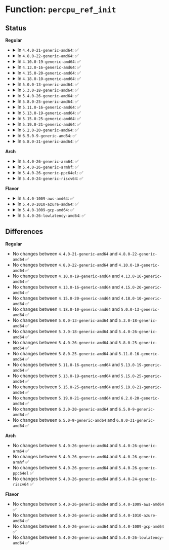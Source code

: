 # Function: <code>percpu_ref_init</code>

## Status
<b>Regular</b>
<ul>
<li>
<details>
<summary>In <code>4.4.0-21-generic-amd64</code>: ✅</summary>

```c
int percpu_ref_init(struct percpu_ref * ref, percpu_ref_func_t * release, unsigned int flags, gfp_t gfp)
```

```json
{
  "name": "percpu_ref_init",
  "collision_type": "Unique Global",
  "inline_type": "No",
  "funcs": [
    {
      "addr": 18446744071583035072,
      "name": "percpu_ref_init",
      "external": true,
      "loc": "lib/percpu-refcount.c:58",
      "file": "lib/percpu-refcount.c",
      "inline": "seen, unknown",
      "caller_inline": [],
      "caller_func": [
        "kernel/cgroup.c:create_css",
        "kernel/cgroup.c:cgroup_setup_root",
        "mm/backing-dev.c:wb_get_create",
        "fs/aio.c:SyS_io_setup",
        "fs/aio.c:SyS_io_setup",
        "block/blk-core.c:blk_alloc_queue_node",
        "block/genhd.c:alloc_disk_node",
        "block/partition-generic.c:add_partition",
        "block/partition-generic.c:add_partition"
      ]
    }
  ],
  "symbols": [
    {
      "addr": 18446744071583035072,
      "name": "percpu_ref_init",
      "section": ".text",
      "bind": "STB_GLOBAL",
      "size": 128
    }
  ]
}
```
</details>
</li>
<li>
<details>
<summary>In <code>4.8.0-22-generic-amd64</code>: ✅</summary>

```c
int percpu_ref_init(struct percpu_ref * ref, percpu_ref_func_t * release, unsigned int flags, gfp_t gfp)
```

```json
{
  "name": "percpu_ref_init",
  "collision_type": "Unique Global",
  "inline_type": "No",
  "funcs": [
    {
      "addr": 18446744071583327664,
      "name": "percpu_ref_init",
      "external": true,
      "loc": "lib/percpu-refcount.c:58",
      "file": "lib/percpu-refcount.c",
      "inline": "seen, unknown",
      "caller_inline": [],
      "caller_func": [
        "kernel/cgroup.c:cgroup_apply_control_enable",
        "kernel/cgroup.c:cgroup_setup_root",
        "mm/backing-dev.c:wb_get_create",
        "fs/aio.c:SyS_io_setup",
        "fs/aio.c:SyS_io_setup",
        "block/blk-core.c:blk_alloc_queue_node",
        "block/genhd.c:alloc_disk_node",
        "block/partition-generic.c:add_partition",
        "block/partition-generic.c:add_partition"
      ]
    }
  ],
  "symbols": [
    {
      "addr": 18446744071583327664,
      "name": "percpu_ref_init",
      "section": ".text",
      "bind": "STB_GLOBAL",
      "size": 128
    }
  ]
}
```
</details>
</li>
<li>
<details>
<summary>In <code>4.10.0-19-generic-amd64</code>: ✅</summary>

```c
int percpu_ref_init(struct percpu_ref * ref, percpu_ref_func_t * release, unsigned int flags, gfp_t gfp)
```

```json
{
  "name": "percpu_ref_init",
  "collision_type": "Unique Global",
  "inline_type": "No",
  "funcs": [
    {
      "addr": 18446744071583452576,
      "name": "percpu_ref_init",
      "external": true,
      "loc": "lib/percpu-refcount.c:59",
      "file": "lib/percpu-refcount.c",
      "inline": "seen, unknown",
      "caller_inline": [],
      "caller_func": [
        "kernel/cgroup.c:cgroup_apply_control_enable",
        "kernel/cgroup.c:cgroup_setup_root",
        "mm/backing-dev.c:wb_get_create",
        "fs/aio.c:ioctx_alloc",
        "fs/aio.c:ioctx_alloc",
        "block/blk-core.c:blk_alloc_queue_node",
        "block/genhd.c:alloc_disk_node",
        "block/partition-generic.c:add_partition",
        "block/partition-generic.c:add_partition"
      ]
    }
  ],
  "symbols": [
    {
      "addr": 18446744071583452576,
      "name": "percpu_ref_init",
      "section": ".text",
      "bind": "STB_GLOBAL",
      "size": 136
    }
  ]
}
```
</details>
</li>
<li>
<details>
<summary>In <code>4.13.0-16-generic-amd64</code>: ✅</summary>

```c
int percpu_ref_init(struct percpu_ref * ref, percpu_ref_func_t * release, unsigned int flags, gfp_t gfp)
```

```json
{
  "name": "percpu_ref_init",
  "collision_type": "Unique Global",
  "inline_type": "No",
  "funcs": [
    {
      "addr": 18446744071583473120,
      "name": "percpu_ref_init",
      "external": true,
      "loc": "lib/percpu-refcount.c:59",
      "file": "lib/percpu-refcount.c",
      "inline": "seen, unknown",
      "caller_inline": [],
      "caller_func": [
        "kernel/cgroup/cgroup.c:cgroup_mkdir",
        "kernel/cgroup/cgroup.c:cgroup_apply_control_enable",
        "kernel/cgroup/cgroup.c:cgroup_setup_root",
        "mm/backing-dev.c:wb_get_create",
        "fs/aio.c:ioctx_alloc",
        "fs/aio.c:ioctx_alloc",
        "block/blk-core.c:blk_alloc_queue_node",
        "block/genhd.c:alloc_disk_node",
        "block/partition-generic.c:add_partition",
        "block/partition-generic.c:add_partition"
      ]
    }
  ],
  "symbols": [
    {
      "addr": 18446744071583473120,
      "name": "percpu_ref_init",
      "section": ".text",
      "bind": "STB_GLOBAL",
      "size": 136
    }
  ]
}
```
</details>
</li>
<li>
<details>
<summary>In <code>4.15.0-20-generic-amd64</code>: ✅</summary>

```c
int percpu_ref_init(struct percpu_ref * ref, percpu_ref_func_t * release, unsigned int flags, gfp_t gfp)
```

```json
{
  "name": "percpu_ref_init",
  "collision_type": "Unique Global",
  "inline_type": "No",
  "funcs": [
    {
      "addr": 18446744071583654064,
      "name": "percpu_ref_init",
      "external": true,
      "loc": "lib/percpu-refcount.c:59",
      "file": "lib/percpu-refcount.c",
      "inline": "seen, unknown",
      "caller_inline": [],
      "caller_func": [
        "kernel/cgroup/cgroup.c:cgroup_mkdir",
        "kernel/cgroup/cgroup.c:cgroup_apply_control_enable",
        "kernel/cgroup/cgroup.c:cgroup_setup_root",
        "mm/backing-dev.c:wb_get_create",
        "mm/hmm.c:hmm_devmem_add",
        "fs/aio.c:ioctx_alloc",
        "fs/aio.c:ioctx_alloc",
        "block/blk-core.c:blk_alloc_queue_node",
        "block/genhd.c:__alloc_disk_node",
        "block/partition-generic.c:add_partition",
        "block/partition-generic.c:add_partition"
      ]
    }
  ],
  "symbols": [
    {
      "addr": 18446744071583654064,
      "name": "percpu_ref_init",
      "section": ".text",
      "bind": "STB_GLOBAL",
      "size": 136
    }
  ]
}
```
</details>
</li>
<li>
<details>
<summary>In <code>4.18.0-10-generic-amd64</code>: ✅</summary>

```c
int percpu_ref_init(struct percpu_ref * ref, percpu_ref_func_t * release, unsigned int flags, gfp_t gfp)
```

```json
{
  "name": "percpu_ref_init",
  "collision_type": "Unique Global",
  "inline_type": "No",
  "funcs": [
    {
      "addr": 18446744071583871792,
      "name": "percpu_ref_init",
      "external": true,
      "loc": "lib/percpu-refcount.c:59",
      "file": "lib/percpu-refcount.c",
      "inline": "seen, unknown",
      "caller_inline": [],
      "caller_func": [
        "kernel/cgroup/cgroup.c:cgroup_mkdir",
        "kernel/cgroup/cgroup.c:cgroup_apply_control_enable",
        "kernel/cgroup/cgroup.c:cgroup_setup_root",
        "mm/backing-dev.c:wb_get_create",
        "mm/hmm.c:hmm_devmem_add",
        "fs/aio.c:ioctx_alloc",
        "fs/aio.c:ioctx_alloc",
        "block/blk-core.c:blk_alloc_queue_node",
        "block/genhd.c:__alloc_disk_node",
        "block/partition-generic.c:add_partition",
        "block/partition-generic.c:add_partition"
      ]
    }
  ],
  "symbols": [
    {
      "addr": 18446744071583871792,
      "name": "percpu_ref_init",
      "section": ".text",
      "bind": "STB_GLOBAL",
      "size": 136
    }
  ]
}
```
</details>
</li>
<li>
<details>
<summary>In <code>5.0.0-13-generic-amd64</code>: ✅</summary>

```c
int percpu_ref_init(struct percpu_ref * ref, percpu_ref_func_t * release, unsigned int flags, gfp_t gfp)
```

```json
{
  "name": "percpu_ref_init",
  "collision_type": "Unique Global",
  "inline_type": "No",
  "funcs": [
    {
      "addr": 18446744071583957088,
      "name": "percpu_ref_init",
      "external": true,
      "loc": "lib/percpu-refcount.c:59",
      "file": "lib/percpu-refcount.c",
      "inline": "seen, unknown",
      "caller_inline": [],
      "caller_func": [
        "kernel/cgroup/cgroup.c:cgroup_mkdir",
        "kernel/cgroup/cgroup.c:cgroup_apply_control_enable",
        "kernel/cgroup/cgroup.c:cgroup_setup_root",
        "mm/backing-dev.c:wb_get_create",
        "mm/hmm.c:hmm_devmem_add",
        "fs/aio.c:ioctx_alloc",
        "fs/aio.c:ioctx_alloc",
        "block/blk-core.c:blk_alloc_queue_node",
        "block/genhd.c:__alloc_disk_node",
        "block/partition-generic.c:add_partition",
        "block/partition-generic.c:add_partition",
        "block/blk-cgroup.c:blkg_create"
      ]
    }
  ],
  "symbols": [
    {
      "addr": 18446744071583957088,
      "name": "percpu_ref_init",
      "section": ".text",
      "bind": "STB_GLOBAL",
      "size": 136
    }
  ]
}
```
</details>
</li>
<li>
<details>
<summary>In <code>5.3.0-18-generic-amd64</code>: ✅</summary>

```c
int percpu_ref_init(struct percpu_ref * ref, percpu_ref_func_t * release, unsigned int flags, gfp_t gfp)
```

```json
{
  "name": "percpu_ref_init",
  "collision_type": "Unique Global",
  "inline_type": "No",
  "funcs": [
    {
      "addr": 18446744071584137120,
      "name": "percpu_ref_init",
      "external": true,
      "loc": "lib/percpu-refcount.c:60",
      "file": "lib/percpu-refcount.c",
      "inline": "seen, unknown",
      "caller_inline": [],
      "caller_func": [
        "kernel/cgroup/cgroup.c:cgroup_create",
        "kernel/cgroup/cgroup.c:cgroup_apply_control_enable",
        "kernel/cgroup/cgroup.c:cgroup_setup_root",
        "kernel/bpf/cgroup.c:cgroup_bpf_inherit",
        "mm/backing-dev.c:wb_get_create",
        "mm/slab_common.c:create_cache",
        "mm/memremap.c:devm_memremap_pages",
        "fs/aio.c:ioctx_alloc",
        "fs/aio.c:ioctx_alloc",
        "fs/io_uring.c:io_uring_create",
        "fs/io_uring.c:io_uring_create",
        "block/blk-core.c:blk_alloc_queue_node",
        "block/genhd.c:__alloc_disk_node",
        "block/partition-generic.c:add_partition",
        "block/partition-generic.c:add_partition",
        "block/blk-cgroup.c:blkg_alloc"
      ]
    }
  ],
  "symbols": [
    {
      "addr": 18446744071584137120,
      "name": "percpu_ref_init",
      "section": ".text",
      "bind": "STB_GLOBAL",
      "size": 167
    }
  ]
}
```
</details>
</li>
<li>
<details>
<summary>In <code>5.4.0-26-generic-amd64</code>: ✅</summary>

```c
int percpu_ref_init(struct percpu_ref * ref, percpu_ref_func_t * release, unsigned int flags, gfp_t gfp)
```

```json
{
  "name": "percpu_ref_init",
  "collision_type": "Unique Global",
  "inline_type": "No",
  "funcs": [
    {
      "addr": 18446744071584259568,
      "name": "percpu_ref_init",
      "external": true,
      "loc": "lib/percpu-refcount.c:60",
      "file": "lib/percpu-refcount.c",
      "inline": "seen, unknown",
      "caller_inline": [],
      "caller_func": [
        "kernel/cgroup/cgroup.c:cgroup_create",
        "kernel/cgroup/cgroup.c:cgroup_apply_control_enable",
        "kernel/cgroup/cgroup.c:cgroup_setup_root",
        "kernel/bpf/cgroup.c:cgroup_bpf_inherit",
        "mm/backing-dev.c:wb_get_create",
        "mm/slab_common.c:create_cache",
        "mm/memremap.c:memremap_pages",
        "fs/aio.c:ioctx_alloc",
        "fs/aio.c:ioctx_alloc",
        "fs/io_uring.c:io_uring_create",
        "fs/io_uring.c:io_uring_create",
        "block/blk-core.c:blk_alloc_queue_node",
        "block/genhd.c:__alloc_disk_node",
        "block/partition-generic.c:add_partition",
        "block/partition-generic.c:add_partition",
        "block/blk-cgroup.c:blkg_alloc"
      ]
    }
  ],
  "symbols": [
    {
      "addr": 18446744071584259568,
      "name": "percpu_ref_init",
      "section": ".text",
      "bind": "STB_GLOBAL",
      "size": 167
    }
  ]
}
```
</details>
</li>
<li>
<details>
<summary>In <code>5.8.0-25-generic-amd64</code>: ✅</summary>

```c
int percpu_ref_init(struct percpu_ref * ref, percpu_ref_func_t * release, unsigned int flags, gfp_t gfp)
```

```json
{
  "name": "percpu_ref_init",
  "collision_type": "Unique Global",
  "inline_type": "No",
  "funcs": [
    {
      "addr": 18446744071584667360,
      "name": "percpu_ref_init",
      "external": true,
      "loc": "lib/percpu-refcount.c:61",
      "file": "lib/percpu-refcount.c",
      "inline": "seen, unknown",
      "caller_inline": [],
      "caller_func": [
        "kernel/cgroup/cgroup.c:cgroup_create",
        "kernel/cgroup/cgroup.c:css_create",
        "kernel/cgroup/cgroup.c:cgroup_setup_root",
        "kernel/bpf/cgroup.c:cgroup_bpf_inherit",
        "mm/backing-dev.c:cgwb_create",
        "mm/slab_common.c:create_cache",
        "mm/memremap.c:memremap_pages",
        "fs/aio.c:ioctx_alloc",
        "fs/aio.c:ioctx_alloc",
        "fs/io_uring.c:io_sqe_files_register",
        "fs/io_uring.c:alloc_fixed_file_ref_node",
        "fs/io_uring.c:io_ring_ctx_alloc",
        "block/blk-core.c:__blk_alloc_queue",
        "block/partitions/core.c:add_partition",
        "block/partitions/core.c:add_partition",
        "block/blk-cgroup.c:blkg_alloc"
      ]
    }
  ],
  "symbols": [
    {
      "addr": 18446744071584667360,
      "name": "percpu_ref_init",
      "section": ".text",
      "bind": "STB_GLOBAL",
      "size": 170
    }
  ]
}
```
</details>
</li>
<li>
<details>
<summary>In <code>5.11.0-16-generic-amd64</code>: ✅</summary>

```c
int percpu_ref_init(struct percpu_ref * ref, percpu_ref_func_t * release, unsigned int flags, gfp_t gfp)
```

```json
{
  "name": "percpu_ref_init",
  "collision_type": "Unique Global",
  "inline_type": "No",
  "funcs": [
    {
      "addr": 18446744071584784864,
      "name": "percpu_ref_init",
      "external": true,
      "loc": "lib/percpu-refcount.c:62",
      "file": "lib/percpu-refcount.c",
      "inline": "seen, unknown",
      "caller_inline": [],
      "caller_func": [
        "kernel/cgroup/cgroup.c:cgroup_create",
        "kernel/cgroup/cgroup.c:css_create",
        "kernel/cgroup/cgroup.c:cgroup_setup_root",
        "kernel/bpf/trampoline.c:bpf_tramp_image_alloc",
        "kernel/bpf/cgroup.c:cgroup_bpf_inherit",
        "mm/backing-dev.c:cgwb_create",
        "mm/memcontrol.c:memcg_online_kmem",
        "mm/memremap.c:memremap_pages",
        "fs/aio.c:ioctx_alloc",
        "fs/aio.c:ioctx_alloc",
        "fs/io_uring.c:io_sqe_files_register",
        "fs/io_uring.c:alloc_fixed_file_ref_node",
        "fs/io_uring.c:io_ring_ctx_alloc",
        "block/blk-core.c:blk_alloc_queue",
        "block/blk-cgroup.c:blkg_alloc"
      ]
    }
  ],
  "symbols": [
    {
      "addr": 18446744071584784864,
      "name": "percpu_ref_init",
      "section": ".text",
      "bind": "STB_GLOBAL",
      "size": 247
    }
  ]
}
```
</details>
</li>
<li>
<details>
<summary>In <code>5.13.0-19-generic-amd64</code>: ✅</summary>

```c
int percpu_ref_init(struct percpu_ref * ref, percpu_ref_func_t * release, unsigned int flags, gfp_t gfp)
```

```json
{
  "name": "percpu_ref_init",
  "collision_type": "Unique Global",
  "inline_type": "No",
  "funcs": [
    {
      "addr": 18446744071584828896,
      "name": "percpu_ref_init",
      "external": true,
      "loc": "lib/percpu-refcount.c:63",
      "file": "lib/percpu-refcount.c",
      "inline": "seen, unknown",
      "caller_inline": [],
      "caller_func": [
        "kernel/cgroup/cgroup.c:cgroup_create",
        "kernel/cgroup/cgroup.c:css_create",
        "kernel/cgroup/cgroup.c:cgroup_setup_root",
        "kernel/bpf/trampoline.c:bpf_trampoline_update",
        "kernel/bpf/cgroup.c:cgroup_bpf_inherit",
        "mm/backing-dev.c:cgwb_create",
        "mm/memcontrol.c:memcg_online_kmem",
        "mm/memremap.c:memremap_pages",
        "fs/aio.c:ioctx_alloc",
        "fs/aio.c:ioctx_alloc",
        "fs/io_uring.c:io_ring_ctx_alloc",
        "block/blk-core.c:blk_alloc_queue",
        "block/blk-cgroup.c:blkg_alloc"
      ]
    }
  ],
  "symbols": [
    {
      "addr": 18446744071584828896,
      "name": "percpu_ref_init",
      "section": ".text",
      "bind": "STB_GLOBAL",
      "size": 247
    }
  ]
}
```
</details>
</li>
<li>
<details>
<summary>In <code>5.15.0-25-generic-amd64</code>: ✅</summary>

```c
int percpu_ref_init(struct percpu_ref * ref, percpu_ref_func_t * release, unsigned int flags, gfp_t gfp)
```

```json
{
  "name": "percpu_ref_init",
  "collision_type": "Unique Global",
  "inline_type": "No",
  "funcs": [
    {
      "addr": 18446744071585247392,
      "name": "percpu_ref_init",
      "external": true,
      "loc": "lib/percpu-refcount.c:63",
      "file": "lib/percpu-refcount.c",
      "inline": "seen, unknown",
      "caller_inline": [],
      "caller_func": [
        "kernel/cgroup/cgroup.c:cgroup_create",
        "kernel/cgroup/cgroup.c:css_create",
        "kernel/cgroup/cgroup.c:cgroup_setup_root",
        "kernel/bpf/trampoline.c:bpf_trampoline_update",
        "kernel/bpf/cgroup.c:cgroup_bpf_inherit",
        "mm/backing-dev.c:cgwb_create",
        "mm/swapfile.c:alloc_swap_info",
        "mm/memcontrol.c:memcg_online_kmem",
        "mm/memremap.c:memremap_pages",
        "fs/aio.c:ioctx_alloc",
        "fs/aio.c:ioctx_alloc",
        "fs/io_uring.c:io_ring_ctx_alloc",
        "block/blk-core.c:blk_alloc_queue",
        "block/blk-cgroup.c:blkg_alloc"
      ]
    }
  ],
  "symbols": [
    {
      "addr": 18446744071585247392,
      "name": "percpu_ref_init",
      "section": ".text",
      "bind": "STB_GLOBAL",
      "size": 325
    }
  ]
}
```
</details>
</li>
<li>
<details>
<summary>In <code>5.19.0-21-generic-amd64</code>: ✅</summary>

```c
int percpu_ref_init(struct percpu_ref * ref, percpu_ref_func_t * release, unsigned int flags, gfp_t gfp)
```

```json
{
  "name": "percpu_ref_init",
  "collision_type": "Unique Global",
  "inline_type": "No",
  "funcs": [
    {
      "addr": 18446744071586089040,
      "name": "percpu_ref_init",
      "external": true,
      "loc": "lib/percpu-refcount.c:63",
      "file": "lib/percpu-refcount.c",
      "inline": "seen, unknown",
      "caller_inline": [],
      "caller_func": [
        "kernel/cgroup/cgroup.c:cgroup_create",
        "kernel/cgroup/cgroup.c:css_create",
        "kernel/cgroup/cgroup.c:cgroup_setup_root",
        "kernel/bpf/trampoline.c:bpf_trampoline_update",
        "kernel/bpf/cgroup.c:cgroup_bpf_inherit",
        "mm/backing-dev.c:cgwb_create",
        "mm/swapfile.c:alloc_swap_info",
        "mm/memcontrol.c:mem_cgroup_css_online",
        "mm/memremap.c:memremap_pages",
        "fs/aio.c:ioctx_alloc",
        "fs/aio.c:ioctx_alloc",
        "block/blk-core.c:blk_alloc_queue",
        "block/blk-cgroup.c:blkg_alloc",
        "io_uring/io_uring.c:io_register_rsrc_update",
        "io_uring/io_uring.c:io_sqe_buffers_register",
        "io_uring/io_uring.c:io_sqe_files_register",
        "io_uring/io_uring.c:io_ring_ctx_alloc",
        "drivers/md/md.c:mddev_init_writes_pending"
      ]
    }
  ],
  "symbols": [
    {
      "addr": 18446744071586089040,
      "name": "percpu_ref_init",
      "section": ".text",
      "bind": "STB_GLOBAL",
      "size": 336
    }
  ]
}
```
</details>
</li>
<li>
<details>
<summary>In <code>6.2.0-20-generic-amd64</code>: ✅</summary>

```c
int percpu_ref_init(struct percpu_ref * ref, percpu_ref_func_t * release, unsigned int flags, gfp_t gfp)
```

```json
{
  "name": "percpu_ref_init",
  "collision_type": "Unique Global",
  "inline_type": "No",
  "funcs": [
    {
      "addr": 18446744071587072112,
      "name": "percpu_ref_init",
      "external": true,
      "loc": "lib/percpu-refcount.c:63",
      "file": "lib/percpu-refcount.c",
      "inline": "seen, unknown",
      "caller_inline": [],
      "caller_func": [
        "kernel/cgroup/cgroup.c:cgroup_create",
        "kernel/cgroup/cgroup.c:css_create",
        "kernel/cgroup/cgroup.c:cgroup_setup_root",
        "kernel/bpf/trampoline.c:bpf_trampoline_update",
        "kernel/bpf/cgroup.c:cgroup_bpf_inherit",
        "mm/backing-dev.c:cgwb_create",
        "mm/swapfile.c:alloc_swap_info",
        "mm/memcontrol.c:mem_cgroup_css_online",
        "mm/memremap.c:memremap_pages",
        "fs/aio.c:ioctx_alloc",
        "fs/aio.c:ioctx_alloc",
        "block/blk-core.c:blk_alloc_queue",
        "block/blk-cgroup.c:blkg_alloc",
        "io_uring/io_uring.c:io_ring_ctx_alloc",
        "io_uring/rsrc.c:io_register_rsrc_update",
        "drivers/md/md.c:mddev_init_writes_pending"
      ]
    }
  ],
  "symbols": [
    {
      "addr": 18446744071587072112,
      "name": "percpu_ref_init",
      "section": ".text",
      "bind": "STB_GLOBAL",
      "size": 339
    }
  ]
}
```
</details>
</li>
<li>
<details>
<summary>In <code>6.5.0-9-generic-amd64</code>: ✅</summary>

```c
int percpu_ref_init(struct percpu_ref * ref, percpu_ref_func_t * release, unsigned int flags, gfp_t gfp)
```

```json
{
  "name": "percpu_ref_init",
  "collision_type": "Unique Global",
  "inline_type": "No",
  "funcs": [
    {
      "addr": 18446744071587330672,
      "name": "percpu_ref_init",
      "external": true,
      "loc": "lib/percpu-refcount.c:63",
      "file": "lib/percpu-refcount.c",
      "inline": "seen, unknown",
      "caller_inline": [],
      "caller_func": [
        "kernel/cgroup/cgroup.c:cgroup_create",
        "kernel/cgroup/cgroup.c:css_create",
        "kernel/cgroup/cgroup.c:cgroup_setup_root",
        "kernel/bpf/trampoline.c:bpf_trampoline_update",
        "kernel/bpf/cgroup.c:cgroup_bpf_inherit",
        "mm/backing-dev.c:cgwb_create",
        "mm/swapfile.c:alloc_swap_info",
        "mm/memcontrol.c:mem_cgroup_css_online",
        "mm/memremap.c:memremap_pages",
        "fs/aio.c:ioctx_alloc",
        "fs/aio.c:ioctx_alloc",
        "block/blk-core.c:blk_alloc_queue",
        "block/blk-cgroup.c:blkg_alloc",
        "io_uring/io_uring.c:io_ring_ctx_alloc",
        "drivers/md/md.c:md_run",
        "drivers/md/md.c:mddev_init_writes_pending"
      ]
    }
  ],
  "symbols": [
    {
      "addr": 18446744071587330672,
      "name": "percpu_ref_init",
      "section": ".text",
      "bind": "STB_GLOBAL",
      "size": 347
    }
  ]
}
```
</details>
</li>
<li>
<details>
<summary>In <code>6.8.0-31-generic-amd64</code>: ✅</summary>

```c
int percpu_ref_init(struct percpu_ref * ref, percpu_ref_func_t * release, unsigned int flags, gfp_t gfp)
```

```json
{
  "name": "percpu_ref_init",
  "collision_type": "Unique Global",
  "inline_type": "No",
  "funcs": [
    {
      "addr": 18446744071587614032,
      "name": "percpu_ref_init",
      "external": true,
      "loc": "lib/percpu-refcount.c:63",
      "file": "lib/percpu-refcount.c",
      "inline": "seen, unknown",
      "caller_inline": [],
      "caller_func": [
        "kernel/cgroup/cgroup.c:cgroup_create",
        "kernel/cgroup/cgroup.c:css_create",
        "kernel/cgroup/cgroup.c:cgroup_setup_root",
        "kernel/bpf/trampoline.c:bpf_trampoline_update",
        "kernel/bpf/cgroup.c:cgroup_bpf_inherit",
        "mm/backing-dev.c:cgwb_create",
        "mm/swapfile.c:alloc_swap_info",
        "mm/memcontrol.c:mem_cgroup_css_online",
        "mm/memremap.c:memremap_pages",
        "fs/aio.c:ioctx_alloc",
        "fs/aio.c:ioctx_alloc",
        "block/blk-core.c:blk_alloc_queue",
        "block/blk-cgroup.c:blkg_alloc",
        "io_uring/io_uring.c:io_ring_ctx_alloc",
        "drivers/md/md.c:mddev_init",
        "drivers/md/md.c:mddev_init"
      ]
    }
  ],
  "symbols": [
    {
      "addr": 18446744071587614032,
      "name": "percpu_ref_init",
      "section": ".text",
      "bind": "STB_GLOBAL",
      "size": 375
    }
  ]
}
```
</details>
</li>
</ul>
<b>Arch</b>
<ul>
<li>
<details>
<summary>In <code>5.4.0-26-generic-arm64</code>: ✅</summary>

```c
int percpu_ref_init(struct percpu_ref * ref, percpu_ref_func_t * release, unsigned int flags, gfp_t gfp)
```

```json
{
  "name": "percpu_ref_init",
  "collision_type": "Unique Global",
  "inline_type": "No",
  "funcs": [
    {
      "addr": 18446603336496139624,
      "name": "percpu_ref_init",
      "external": true,
      "loc": "lib/percpu-refcount.c:60",
      "file": "lib/percpu-refcount.c",
      "inline": "seen, unknown",
      "caller_inline": [],
      "caller_func": [
        "kernel/cgroup/cgroup.c:cgroup_create",
        "kernel/cgroup/cgroup.c:cgroup_apply_control_enable",
        "kernel/cgroup/cgroup.c:cgroup_setup_root",
        "kernel/bpf/cgroup.c:cgroup_bpf_inherit",
        "mm/backing-dev.c:wb_get_create",
        "mm/slab_common.c:create_cache",
        "fs/aio.c:ioctx_alloc",
        "fs/aio.c:ioctx_alloc",
        "fs/io_uring.c:io_uring_create",
        "fs/io_uring.c:io_uring_create",
        "block/blk-core.c:blk_alloc_queue_node",
        "block/genhd.c:__alloc_disk_node",
        "block/partition-generic.c:add_partition",
        "block/partition-generic.c:add_partition",
        "block/blk-cgroup.c:blkg_alloc"
      ]
    }
  ],
  "symbols": [
    {
      "addr": 18446603336496139624,
      "name": "percpu_ref_init",
      "section": ".text",
      "bind": "STB_GLOBAL",
      "size": 172
    }
  ]
}
```
</details>
</li>
<li>
<details>
<summary>In <code>5.4.0-26-generic-armhf</code>: ✅</summary>

```c
int percpu_ref_init(struct percpu_ref * ref, percpu_ref_func_t * release, unsigned int flags, gfp_t gfp)
```

```json
{
  "name": "percpu_ref_init",
  "collision_type": "Unique Global",
  "inline_type": "No",
  "funcs": [
    {
      "addr": 3229462020,
      "name": "percpu_ref_init",
      "external": true,
      "loc": "lib/percpu-refcount.c:60",
      "file": "lib/percpu-refcount.c",
      "inline": "seen, unknown",
      "caller_inline": [],
      "caller_func": [
        "kernel/cgroup/cgroup.c:cgroup_create",
        "kernel/cgroup/cgroup.c:cgroup_apply_control_enable",
        "kernel/cgroup/cgroup.c:cgroup_setup_root",
        "kernel/bpf/cgroup.c:cgroup_bpf_inherit",
        "mm/backing-dev.c:wb_get_create",
        "mm/slab_common.c:create_cache",
        "fs/aio.c:__se_sys_io_setup",
        "fs/aio.c:__se_sys_io_setup",
        "fs/io_uring.c:io_uring_create",
        "fs/io_uring.c:io_uring_create",
        "block/blk-core.c:blk_alloc_queue_node",
        "block/genhd.c:__alloc_disk_node",
        "block/partition-generic.c:add_partition",
        "block/partition-generic.c:add_partition",
        "block/blk-cgroup.c:blkg_alloc"
      ]
    }
  ],
  "symbols": [
    {
      "addr": 3229462020,
      "name": "percpu_ref_init",
      "section": ".text",
      "bind": "STB_GLOBAL",
      "size": 164
    }
  ]
}
```
</details>
</li>
<li>
<details>
<summary>In <code>5.4.0-26-generic-ppc64el</code>: ✅</summary>

```c
int percpu_ref_init(struct percpu_ref * ref, percpu_ref_func_t * release, unsigned int flags, gfp_t gfp)
```

```json
{
  "name": "percpu_ref_init",
  "collision_type": "Unique Global",
  "inline_type": "No",
  "funcs": [
    {
      "addr": 13835058055290397856,
      "name": "percpu_ref_init",
      "external": true,
      "loc": "lib/percpu-refcount.c:60",
      "file": "lib/percpu-refcount.c",
      "inline": "seen, unknown",
      "caller_inline": [],
      "caller_func": [
        "kernel/cgroup/cgroup.c:cgroup_mkdir",
        "kernel/cgroup/cgroup.c:cgroup_apply_control_enable",
        "kernel/cgroup/cgroup.c:cgroup_setup_root",
        "kernel/bpf/cgroup.c:cgroup_bpf_inherit",
        "mm/backing-dev.c:wb_get_create",
        "mm/slab_common.c:create_cache",
        "mm/memremap.c:memremap_pages",
        "fs/aio.c:ioctx_alloc",
        "fs/aio.c:ioctx_alloc",
        "fs/io_uring.c:io_uring_create",
        "fs/io_uring.c:io_uring_create",
        "block/blk-core.c:blk_alloc_queue_node",
        "block/genhd.c:__alloc_disk_node",
        "block/partition-generic.c:add_partition",
        "block/partition-generic.c:add_partition",
        "block/blk-cgroup.c:blkg_alloc"
      ]
    }
  ],
  "symbols": [
    {
      "addr": 13835058055290397856,
      "name": "percpu_ref_init",
      "section": ".text",
      "bind": "STB_GLOBAL",
      "size": 248
    }
  ]
}
```
</details>
</li>
<li>
<details>
<summary>In <code>5.4.0-24-generic-riscv64</code>: ✅</summary>

```c
int percpu_ref_init(struct percpu_ref * ref, percpu_ref_func_t * release, unsigned int flags, gfp_t gfp)
```

```json
{
  "name": "percpu_ref_init",
  "collision_type": "Unique Global",
  "inline_type": "No",
  "funcs": [
    {
      "addr": 18446743936275196122,
      "name": "percpu_ref_init",
      "external": true,
      "loc": "lib/percpu-refcount.c:60",
      "file": "lib/percpu-refcount.c",
      "inline": "seen, unknown",
      "caller_inline": [],
      "caller_func": [
        "kernel/cgroup/cgroup.c:cgroup_create",
        "kernel/cgroup/cgroup.c:cgroup_apply_control_enable",
        "kernel/cgroup/cgroup.c:cgroup_setup_root",
        "kernel/bpf/cgroup.c:cgroup_bpf_inherit",
        "mm/backing-dev.c:wb_get_create",
        "mm/slab_common.c:create_cache",
        "fs/aio.c:__se_sys_io_setup",
        "fs/aio.c:__se_sys_io_setup",
        "fs/io_uring.c:io_uring_create",
        "fs/io_uring.c:io_uring_create",
        "block/blk-core.c:blk_alloc_queue_node",
        "block/genhd.c:__alloc_disk_node",
        "block/partition-generic.c:add_partition",
        "block/partition-generic.c:add_partition",
        "block/blk-cgroup.c:blkg_alloc"
      ]
    }
  ],
  "symbols": [
    {
      "addr": 18446743936275196122,
      "name": "percpu_ref_init",
      "section": ".text",
      "bind": "STB_GLOBAL",
      "size": 148
    }
  ]
}
```
</details>
</li>
</ul>
<b>Flavor</b>
<ul>
<li>
<details>
<summary>In <code>5.4.0-1009-aws-amd64</code>: ✅</summary>

```c
int percpu_ref_init(struct percpu_ref * ref, percpu_ref_func_t * release, unsigned int flags, gfp_t gfp)
```

```json
{
  "name": "percpu_ref_init",
  "collision_type": "Unique Global",
  "inline_type": "No",
  "funcs": [
    {
      "addr": 18446744071584228304,
      "name": "percpu_ref_init",
      "external": true,
      "loc": "lib/percpu-refcount.c:60",
      "file": "lib/percpu-refcount.c",
      "inline": "seen, unknown",
      "caller_inline": [],
      "caller_func": [
        "kernel/cgroup/cgroup.c:cgroup_create",
        "kernel/cgroup/cgroup.c:cgroup_apply_control_enable",
        "kernel/cgroup/cgroup.c:cgroup_setup_root",
        "kernel/bpf/cgroup.c:cgroup_bpf_inherit",
        "mm/backing-dev.c:wb_get_create",
        "mm/slab_common.c:create_cache",
        "mm/memremap.c:memremap_pages",
        "fs/aio.c:ioctx_alloc",
        "fs/aio.c:ioctx_alloc",
        "fs/io_uring.c:io_uring_create",
        "fs/io_uring.c:io_uring_create",
        "block/blk-core.c:blk_alloc_queue_node",
        "block/genhd.c:__alloc_disk_node",
        "block/partition-generic.c:add_partition",
        "block/partition-generic.c:add_partition",
        "block/blk-cgroup.c:blkg_alloc"
      ]
    }
  ],
  "symbols": [
    {
      "addr": 18446744071584228304,
      "name": "percpu_ref_init",
      "section": ".text",
      "bind": "STB_GLOBAL",
      "size": 167
    }
  ]
}
```
</details>
</li>
<li>
<details>
<summary>In <code>5.4.0-1010-azure-amd64</code>: ✅</summary>

```c
int percpu_ref_init(struct percpu_ref * ref, percpu_ref_func_t * release, unsigned int flags, gfp_t gfp)
```

```json
{
  "name": "percpu_ref_init",
  "collision_type": "Unique Global",
  "inline_type": "No",
  "funcs": [
    {
      "addr": 18446744071584163520,
      "name": "percpu_ref_init",
      "external": true,
      "loc": "lib/percpu-refcount.c:60",
      "file": "lib/percpu-refcount.c",
      "inline": "seen, unknown",
      "caller_inline": [],
      "caller_func": [
        "kernel/cgroup/cgroup.c:cgroup_create",
        "kernel/cgroup/cgroup.c:cgroup_apply_control_enable",
        "kernel/cgroup/cgroup.c:cgroup_setup_root",
        "kernel/bpf/cgroup.c:cgroup_bpf_inherit",
        "mm/backing-dev.c:wb_get_create",
        "mm/slab_common.c:create_cache",
        "mm/memremap.c:memremap_pages",
        "fs/aio.c:ioctx_alloc",
        "fs/aio.c:ioctx_alloc",
        "fs/io_uring.c:io_uring_create",
        "fs/io_uring.c:io_uring_create",
        "block/blk-core.c:blk_alloc_queue_node",
        "block/genhd.c:__alloc_disk_node",
        "block/partition-generic.c:add_partition",
        "block/partition-generic.c:add_partition",
        "block/blk-cgroup.c:blkg_alloc"
      ]
    }
  ],
  "symbols": [
    {
      "addr": 18446744071584163520,
      "name": "percpu_ref_init",
      "section": ".text",
      "bind": "STB_GLOBAL",
      "size": 167
    }
  ]
}
```
</details>
</li>
<li>
<details>
<summary>In <code>5.4.0-1009-gcp-amd64</code>: ✅</summary>

```c
int percpu_ref_init(struct percpu_ref * ref, percpu_ref_func_t * release, unsigned int flags, gfp_t gfp)
```

```json
{
  "name": "percpu_ref_init",
  "collision_type": "Unique Global",
  "inline_type": "No",
  "funcs": [
    {
      "addr": 18446744071584212064,
      "name": "percpu_ref_init",
      "external": true,
      "loc": "lib/percpu-refcount.c:60",
      "file": "lib/percpu-refcount.c",
      "inline": "seen, unknown",
      "caller_inline": [],
      "caller_func": [
        "kernel/cgroup/cgroup.c:cgroup_create",
        "kernel/cgroup/cgroup.c:cgroup_apply_control_enable",
        "kernel/cgroup/cgroup.c:cgroup_setup_root",
        "kernel/bpf/cgroup.c:cgroup_bpf_inherit",
        "mm/backing-dev.c:wb_get_create",
        "mm/slab_common.c:create_cache",
        "mm/memremap.c:memremap_pages",
        "fs/aio.c:ioctx_alloc",
        "fs/aio.c:ioctx_alloc",
        "fs/io_uring.c:io_uring_create",
        "fs/io_uring.c:io_uring_create",
        "block/blk-core.c:blk_alloc_queue_node",
        "block/genhd.c:__alloc_disk_node",
        "block/partition-generic.c:add_partition",
        "block/partition-generic.c:add_partition",
        "block/blk-cgroup.c:blkg_alloc"
      ]
    }
  ],
  "symbols": [
    {
      "addr": 18446744071584212064,
      "name": "percpu_ref_init",
      "section": ".text",
      "bind": "STB_GLOBAL",
      "size": 167
    }
  ]
}
```
</details>
</li>
<li>
<details>
<summary>In <code>5.4.0-26-lowlatency-amd64</code>: ✅</summary>

```c
int percpu_ref_init(struct percpu_ref * ref, percpu_ref_func_t * release, unsigned int flags, gfp_t gfp)
```

```json
{
  "name": "percpu_ref_init",
  "collision_type": "Unique Global",
  "inline_type": "No",
  "funcs": [
    {
      "addr": 18446744071584316624,
      "name": "percpu_ref_init",
      "external": true,
      "loc": "lib/percpu-refcount.c:60",
      "file": "lib/percpu-refcount.c",
      "inline": "seen, unknown",
      "caller_inline": [],
      "caller_func": [
        "kernel/cgroup/cgroup.c:cgroup_create",
        "kernel/cgroup/cgroup.c:cgroup_apply_control_enable",
        "kernel/cgroup/cgroup.c:cgroup_setup_root",
        "kernel/bpf/cgroup.c:cgroup_bpf_inherit",
        "mm/backing-dev.c:wb_get_create",
        "mm/slab_common.c:create_cache",
        "mm/memremap.c:memremap_pages",
        "fs/aio.c:ioctx_alloc",
        "fs/aio.c:ioctx_alloc",
        "fs/io_uring.c:io_uring_create",
        "fs/io_uring.c:io_uring_create",
        "block/blk-core.c:blk_alloc_queue_node",
        "block/genhd.c:__alloc_disk_node",
        "block/partition-generic.c:add_partition",
        "block/partition-generic.c:add_partition",
        "block/blk-cgroup.c:blkg_alloc"
      ]
    }
  ],
  "symbols": [
    {
      "addr": 18446744071584316624,
      "name": "percpu_ref_init",
      "section": ".text",
      "bind": "STB_GLOBAL",
      "size": 167
    }
  ]
}
```
</details>
</li>
</ul>

## Differences
<b>Regular</b>
<ul>
<li>
No changes between <code>4.4.0-21-generic-amd64</code> and <code>4.8.0-22-generic-amd64</code> ✅
</li>
<li>
No changes between <code>4.8.0-22-generic-amd64</code> and <code>4.10.0-19-generic-amd64</code> ✅
</li>
<li>
No changes between <code>4.10.0-19-generic-amd64</code> and <code>4.13.0-16-generic-amd64</code> ✅
</li>
<li>
No changes between <code>4.13.0-16-generic-amd64</code> and <code>4.15.0-20-generic-amd64</code> ✅
</li>
<li>
No changes between <code>4.15.0-20-generic-amd64</code> and <code>4.18.0-10-generic-amd64</code> ✅
</li>
<li>
No changes between <code>4.18.0-10-generic-amd64</code> and <code>5.0.0-13-generic-amd64</code> ✅
</li>
<li>
No changes between <code>5.0.0-13-generic-amd64</code> and <code>5.3.0-18-generic-amd64</code> ✅
</li>
<li>
No changes between <code>5.3.0-18-generic-amd64</code> and <code>5.4.0-26-generic-amd64</code> ✅
</li>
<li>
No changes between <code>5.4.0-26-generic-amd64</code> and <code>5.8.0-25-generic-amd64</code> ✅
</li>
<li>
No changes between <code>5.8.0-25-generic-amd64</code> and <code>5.11.0-16-generic-amd64</code> ✅
</li>
<li>
No changes between <code>5.11.0-16-generic-amd64</code> and <code>5.13.0-19-generic-amd64</code> ✅
</li>
<li>
No changes between <code>5.13.0-19-generic-amd64</code> and <code>5.15.0-25-generic-amd64</code> ✅
</li>
<li>
No changes between <code>5.15.0-25-generic-amd64</code> and <code>5.19.0-21-generic-amd64</code> ✅
</li>
<li>
No changes between <code>5.19.0-21-generic-amd64</code> and <code>6.2.0-20-generic-amd64</code> ✅
</li>
<li>
No changes between <code>6.2.0-20-generic-amd64</code> and <code>6.5.0-9-generic-amd64</code> ✅
</li>
<li>
No changes between <code>6.5.0-9-generic-amd64</code> and <code>6.8.0-31-generic-amd64</code> ✅
</li>
</ul>
<b>Arch</b>
<ul>
<li>
No changes between <code>5.4.0-26-generic-amd64</code> and <code>5.4.0-26-generic-arm64</code> ✅
</li>
<li>
No changes between <code>5.4.0-26-generic-amd64</code> and <code>5.4.0-26-generic-armhf</code> ✅
</li>
<li>
No changes between <code>5.4.0-26-generic-amd64</code> and <code>5.4.0-26-generic-ppc64el</code> ✅
</li>
<li>
No changes between <code>5.4.0-26-generic-amd64</code> and <code>5.4.0-24-generic-riscv64</code> ✅
</li>
</ul>
<b>Flavor</b>
<ul>
<li>
No changes between <code>5.4.0-26-generic-amd64</code> and <code>5.4.0-1009-aws-amd64</code> ✅
</li>
<li>
No changes between <code>5.4.0-26-generic-amd64</code> and <code>5.4.0-1010-azure-amd64</code> ✅
</li>
<li>
No changes between <code>5.4.0-26-generic-amd64</code> and <code>5.4.0-1009-gcp-amd64</code> ✅
</li>
<li>
No changes between <code>5.4.0-26-generic-amd64</code> and <code>5.4.0-26-lowlatency-amd64</code> ✅
</li>
</ul>
